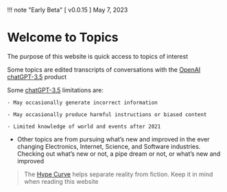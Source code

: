 !!! note "Early Beta"
    [ v0.0.15 ] May 7, 2023

    
# Welcome to Topics

The purpose of this website is quick access to topics of interest

Some topics are edited transcripts of conversations with the [OpenAI](https://openai.com) [chatGPT-3.5](https://chat.openai.com) product

Some [chatGPT-3.5](https://openai.com) limitations are:

    - May occasionally generate incorrect information
  
    - May occasionally produce harmful instructions or biased content

    - Limited knowledge of world and events after 2021

- Other topics are from pursuing what’s new and improved in the ever changing  Electronics, Internet, Science, and Software industries. Checking out what’s new or not, a pipe dream or not, or what’s new and improved
   
>The [Hype Curve](hype_curve.md) helps separate reality from fiction. Keep it in mind when reading this website



